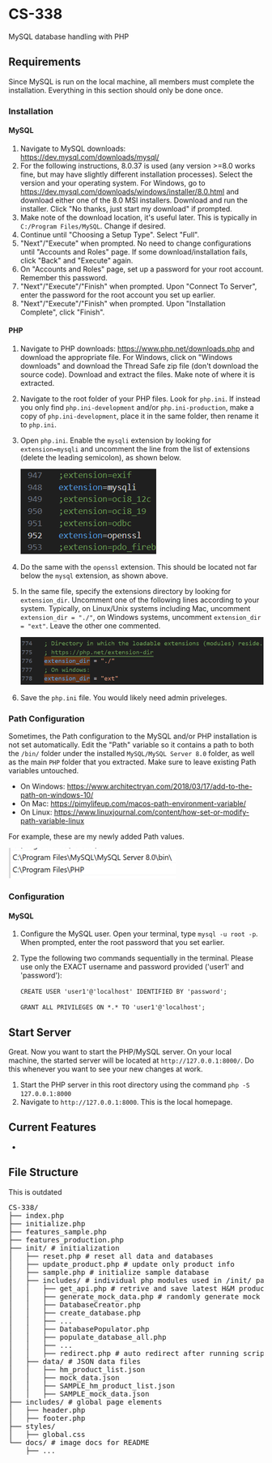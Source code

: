 # CS-338
MySQL database handling with PHP

## Requirements
Since MySQL is run on the local machine, all members must complete the installation. Everything in this section should only be done once.
### Installation
#### MySQL
1. Navigate to MySQL downloads: https://dev.mysql.com/downloads/mysql/
2. For the following instructions, 8.0.37 is used (any version >=8.0 works fine, but may have slightly different installation processes). Select the version and your operating system. For Windows, go to https://dev.mysql.com/downloads/windows/installer/8.0.html and download either one of the 8.0 MSI installers. Download and run the installer. Click "No thanks, just start my download" if prompted. 
3. Make note of the download location, it's useful later. This is typically in `C:/Program Files/MySQL`. Change if desired. 
4. Continue until "Choosing a Setup Type". Select "Full".
5. "Next"/"Execute" when prompted. No need to change configurations until "Accounts and Roles" page. If some download/installation fails, click "Back" and "Execute" again.
6. On "Accounts and Roles" page, set up a password for your root account. Remember this password.
7. "Next"/"Execute"/"Finish" when prompted. Upon "Connect To Server", enter the password for the root account you set up earlier.
8. "Next"/"Execute"/"Finish" when prompted. Upon "Installation Complete", click "Finish".

#### PHP
1. Navigate to PHP downloads: https://www.php.net/downloads.php and download the appropriate file. For Windows, click on "Windows downloads" and download the Thread Safe zip file (don't download the source code). Download and extract the files. Make note of where it is extracted.
2. Navigate to the root folder of your PHP files. Look for `php.ini`. If instead you only find `php.ini-development` and/or `php.ini-production`, make a copy of `php.ini-development`, place it in the same folder, then rename it to `php.ini`. 
3. Open `php.ini`. Enable the `mysqli` extension by looking for `extension=mysqli` and uncomment the line from the list of extensions (delete the leading semicolon), as shown below. 

    ![Usual location of said extensions](docs/extension_mysqli+openssl.png)

4. Do the same with the `openssl` extension. This should be located not far below the `mysql` extension, as shown above. 
5. In the same file, specify the extensions directory by looking for `extension_dir`. Uncomment one of the following lines according to your system. Typically, on Linux/Unix systems including Mac, uncomment `extension_dir = "./"`, on Windows systems, uncomment `extension_dir = "ext"`. Leave the other one commented.

    ![Usual location of extension directory specification](docs/extension_dir.png)

6. Save the `php.ini` file. You would likely need admin priveleges.

### Path Configuration
Sometimes, the Path configuration to the MySQL and/or PHP installation is not set automatically. Edit the "Path" variable so it contains a path to both the `/bin/` folder under the installed `MySQL/MySQL Server 8.0` folder, as well as the main `PHP` folder that you extracted. Make sure to leave existing Path variables untouched.
* On Windows: https://www.architectryan.com/2018/03/17/add-to-the-path-on-windows-10/
* On Mac: https://pimylifeup.com/macos-path-environment-variable/
* On Linux: https://www.linuxjournal.com/content/how-set-or-modify-path-variable-linux

For example, these are my newly added Path values. 

![New Path variables](docs/Path.png)


### Configuration
#### MySQL
1. Configure the MySQL user. Open your terminal, type `mysql -u root -p`. When prompted, enter the root password that you set earlier. 
2. Type the following two commands sequentially in the terminal. Please use only the EXACT username and password provided ('user1' and 'password'):

    `CREATE USER 'user1'@'localhost' IDENTIFIED BY 'password';`

    `GRANT ALL PRIVILEGES ON *.* TO 'user1'@'localhost';`

## Start Server
Great. Now you want to start the PHP/MySQL server. On your local machine, the started server will be located at `http://127.0.0.1:8000/`. Do this whenever you want to see your new changes at work.
1. Start the PHP server in this root directory using the command `php -S 127.0.0.1:8000`
2. Navigate to `http://127.0.0.1:8000`. This is the local homepage.

## Current Features
* 

## File Structure
This is outdated
<pre>
CS-338/ 
├── index.php 
├── initialize.php 
├── features_sample.php
├── features_production.php
├── init/ # initialization
│   ├── reset.php # reset all data and databases
│   ├── update_product.php # update only product info
│   ├── sample.php # initialize sample database
│   ├── includes/ # individual php modules used in /init/ pages
│   │   ├── get_api.php # retrive and save latest H&M product data
│   │   ├── generate_mock_data.php # randomly generate mock data for customers and other tables
│   │   ├── DatabaseCreator.php
│   │   ├── create_database.php
│   │   ├── ...
│   │   ├── DatabasePopulator.php
│   │   ├── populate_database_all.php
│   │   ├── ... 
│   │   ├── redirect.php # auto redirect after running scripts
│   ├── data/ # JSON data files
│   │   ├── hm_product_list.json
│   │   ├── mock_data.json
│   │   ├── SAMPLE_hm_product_list.json
│   │   ├── SAMPLE_mock_data.json
├── includes/ # global page elements
│   ├── header.php
│   ├── footer.php
├── styles/
│   ├── global.css
└── docs/ # image docs for README
    ├── ...
</pre>